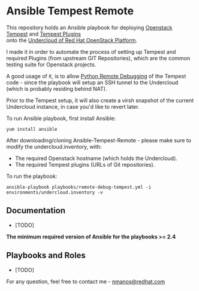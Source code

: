 # Ansible Tempest Remote
This repository holds an Ansible playbook for deploying [Openstack Tempest](https://docs.openstack.org/tempest/latest) and [Tempest Plugins](https://docs.openstack.org/tempest/latest/plugin-registry.html)\
onto the [Undercloud of Red Hat OpenStack Platform](https://redhatstackblog.redhat.com/tag/undercloud).

I made it in order to automate the process of setting up Tempest and required Plugins (from upstream GIT Repositories),
which are the common testing suite for Openstack projects. 

A good usage of it, is to allow [Python Remote Debugging](https://www.jetbrains.com/help/pycharm/remote-debugging-with-product.html) of the Tempest code - since the playbook will setup an SSH tunnel to the Undercloud (which is probably residing behind NAT).

Prior to the Tempest setup, it will also create a virsh snapshot of the current Undercloud instance, in case you'd like to revert later.

To run Ansible playbook, first install Ansible:
````
yum install ansible
````

After downloading/cloning Ansible-Tempest-Remote - please make sure to modify the undercloud.inventory, with:

- The required Openstack hostname (which holds the Undercloud).
- The required Tempest plugins (URLs of Git repositories).


To run the playbook:
````
ansible-playbook playbooks/remote-debug-tempest.yml -i environments/undercloud.inventory -v
````

## Documentation
* [TODO]

**The minimum required version of Ansible for the playbooks >= 2.4**

## Playbooks and Roles
* [TODO]


For any question, feel free to contact me - nmanos@redhat.com
